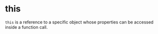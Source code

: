 # this

``this`` is a reference to a specific object whose properties can be accessed inside a function call.






